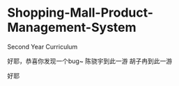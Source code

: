 # Shopping-Mall-Product-Management-System
Second Year Curriculum

好耶，恭喜你发现一个bug~
陈骁宇到此一游
胡子冉到此一游

好耶